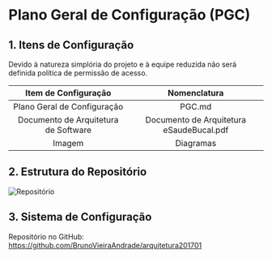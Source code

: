 # Plano Geral de Configuração (PGC)

## 1. Itens de Configuração

Devido à natureza simplória do projeto e à equipe reduzida não será definida política de permissão de acesso.



|      Item de Configuração      | Nomenclatura            |
|:------------------------------:|:----------------------:|
| Plano Geral de Configuração | PGC.md |
|  Documento de Arquitetura de Software |    Documento de Arquitetura eSaudeBucal.pdf        |
| Imagem | Diagramas |


## 2. Estrutura do Repositório

![Repositório](http://i.imgur.com/vDnL4ow.png)

## 3. Sistema de Configuração

Repositório no GitHub: https://github.com/BrunoVieiraAndrade/arquitetura201701
